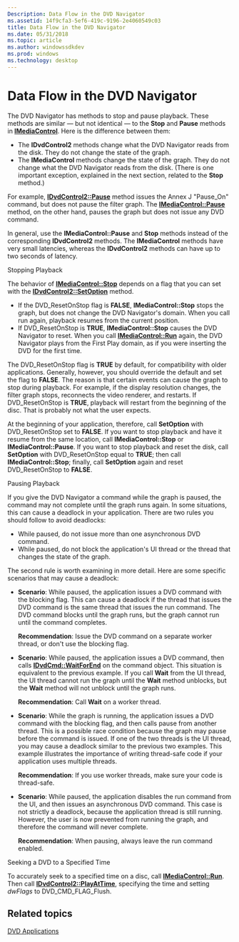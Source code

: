 ```yaml
---
Description: Data Flow in the DVD Navigator
ms.assetid: 14f9cfa3-5ef6-419c-9196-2e4060549c03
title: Data Flow in the DVD Navigator
ms.date: 05/31/2018
ms.topic: article
ms.author: windowssdkdev
ms.prod: windows
ms.technology: desktop
---
```


# Data Flow in the DVD Navigator

The DVD Navigator has methods to stop and pause playback. These methods are similar — but not identical — to the **Stop** and **Pause** methods in [**IMediaControl**](/windows/win32/Control/nn-control-imediacontrol?branch=master). Here is the difference between them:

-   The **IDvdControl2** methods change what the DVD Navigator reads from the disk. They do not change the state of the graph.
-   The **IMediaControl** methods change the state of the graph. They do not change what the DVD Navigator reads from the disk. (There is one important exception, explained in the next section, related to the **Stop** method.)

For example, [**IDvdControl2::Pause**](/windows/win32/Strmif/nf-strmif-idvdcontrol2-pause?branch=master) method issues the Annex J "Pause\_On" command, but does not pause the filter graph. The [**IMediaControl::Pause**](/windows/win32/Control/nf-control-imediacontrol-pause?branch=master) method, on the other hand, pauses the graph but does not issue any DVD command.

In general, use the **IMediaControl::Pause** and **Stop** methods instead of the corresponding **IDvdControl2** methods. The **IMediaControl** methods have very small latencies, whereas the **IDvdControl2** methods can have up to two seconds of latency.

Stopping Playback

The behavior of [**IMediaControl::Stop**](/windows/win32/Control/nf-control-imediacontrol-stop?branch=master) depends on a flag that you can set with the [**IDvdControl2::SetOption**](/windows/win32/Strmif/nf-strmif-idvdcontrol2-setoption?branch=master) method.

-   If the DVD\_ResetOnStop flag is **FALSE**, **IMediaControl::Stop** stops the graph, but does not change the DVD Navigator's domain. When you call run again, playback resumes from the current position.
-   If DVD\_ResetOnStop is **TRUE**, **IMediaControl::Stop** causes the DVD Navigator to reset. When you call [**IMediaControl::Run**](/windows/win32/Control/nf-control-imediacontrol-run?branch=master) again, the DVD Navigator plays from the First Play domain, as if you were inserting the DVD for the first time.

The DVD\_ResetOnStop flag is **TRUE** by default, for compatibility with older applications. Generally, however, you should override the default and set the flag to **FALSE**. The reason is that certain events can cause the graph to stop during playback. For example, if the display resolution changes, the filter graph stops, reconnects the video renderer, and restarts. If DVD\_ResetOnStop is **TRUE**, playback will restart from the beginning of the disc. That is probably not what the user expects.

At the beginning of your application, therefore, call **SetOption** with DVD\_ResetOnStop set to **FALSE**. If you want to stop playback and have it resume from the same location, call **IMediaControl::Stop** or **IMediaControl::Pause**. If you want to stop playback and reset the disk, call **SetOption** with DVD\_ResetOnStop equal to **TRUE**; then call **IMediaControl::Stop**; finally, call **SetOption** again and reset DVD\_ResetOnStop to **FALSE**.

Pausing Playback

If you give the DVD Navigator a command while the graph is paused, the command may not complete until the graph runs again. In some situations, this can cause a deadlock in your application. There are two rules you should follow to avoid deadlocks:

-   While paused, do not issue more than one asynchronous DVD command.
-   While paused, do not block the application's UI thread or the thread that changes the state of the graph.

The second rule is worth examining in more detail. Here are some specific scenarios that may cause a deadlock:

-   **Scenario**: While paused, the application issues a DVD command with the blocking flag. This can cause a deadlock if the thread that issues the DVD command is the same thread that issues the run command. The DVD command blocks until the graph runs, but the graph cannot run until the command completes.

    **Recommendation**: Issue the DVD command on a separate worker thread, or don't use the blocking flag.

-   **Scenario**: While paused, the application issues a DVD command, then calls [**IDvdCmd::WaitForEnd**](/windows/win32/Strmif/nf-strmif-idvdcmd-waitforend?branch=master) on the command object. This situation is equivalent to the previous example. If you call **Wait** from the UI thread, the UI thread cannot run the graph until the **Wait** method unblocks, but the **Wait** method will not unblock until the graph runs.

    **Recommendation**: Call **Wait** on a worker thread.

-   **Scenario**: While the graph is running, the application issues a DVD command with the blocking flag, and then calls pause from another thread. This is a possible race condition because the graph may pause before the command is issued. If one of the two threads is the UI thread, you may cause a deadlock similar to the previous two examples. This example illustrates the importance of writing thread-safe code if your application uses multiple threads.

    **Recommendation**: If you use worker threads, make sure your code is thread-safe.

-   **Scenario**: While paused, the application disables the run command from the UI, and then issues an asynchronous DVD command. This case is not strictly a deadlock, because the application thread is still running. However, the user is now prevented from running the graph, and therefore the command will never complete.

    **Recommendation**: When pausing, always leave the run command enabled.

Seeking a DVD to a Specified Time

To accurately seek to a specified time on a disc, call [**IMediaControl::Run**](/windows/win32/Control/nf-control-imediacontrol-run?branch=master). Then call [**IDvdControl2::PlayAtTime**](/windows/win32/Strmif/nf-strmif-idvdcontrol2-playattime?branch=master), specifying the time and setting *dwFlags* to DVD\_CMD\_FLAG\_Flush.

## Related topics

<dl> <dt>

[DVD Applications](dvd-applications.md)
</dt> </dl>

 

 



